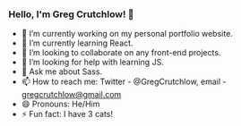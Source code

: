 ### Hello, I'm Greg Crutchlow! 👋

- 🔭 I’m currently working on my personal portfolio website.
- 🌱 I’m currently learning React.
- 👯 I’m looking to collaborate on any front-end projects.
- 🤔 I’m looking for help with learning JS.
- 💬 Ask me about Sass.
- 📫 How to reach me: Twitter - @GregCrutchlow, email - gregcrutchlow@gmail.com
- 😄 Pronouns: He/Him
- ⚡ Fun fact: I have 3 cats!

